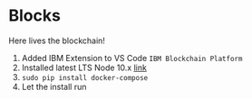 # Blocks
 Here lives the blockchain!

1. Added IBM Extension to VS Code `IBM Blockchain Platform`
2. Installed latest LTS Node 10.x [link](https://nodejs.org/download/release/v10.21.0/)
3. `sudo pip install docker-compose`
4. Let the install run